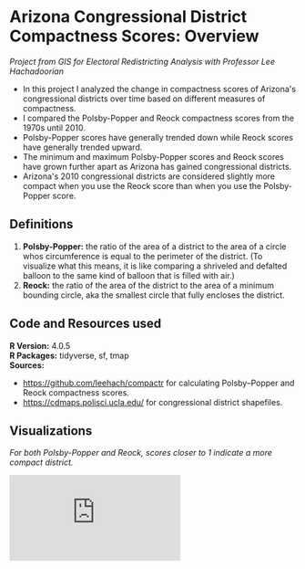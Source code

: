 # Arizona Congressional District Compactness Scores: Overview
*Project from GIS for Electoral Redistricting Analysis with Professor Lee Hachadoorian*  
- In this project I analyzed the change in compactness scores of Arizona's congressional districts over time based on different measures of compactness. 
- I compared the Polsby-Popper and Reock compactness scores from the 1970s until 2010. 
- Polsby-Popper scores have generally trended down while Reock scores have generally trended upward. 
- The minimum and maximum Polsby-Popper scores and Reock scores have grown further apart as Arizona has gained congressional districts. 
- Arizona's 2010 congressional districts are considered slightly more compact when you use the Reock score than when you use the Polsby-Popper score. 

## Definitions
1. **Polsby-Popper:** the ratio of the area of a district to the area of a circle whos circumference is equal to the perimeter of the district. (To visualize what this means, it is like comparing a shriveled and defalted balloon to the same kind of balloon that is filled with air.)
2. **Reock:** the ratio of the area of the district to the area of a minimum bounding circle, aka the smallest circle that fully encloses the district.  

## Code and Resources used
**R Version:** 4.0.5  
**R Packages:** tidyverse, sf, tmap  
**Sources:**  
- https://github.com/leehach/compactr for calculating Polsby–Popper and Reock compactness scores. 
- https://cdmaps.polisci.ucla.edu/ for congressional district shapefiles. 

## Visualizations
*For both Polsby-Popper and Reock, scores closer to 1 indicate a more compact district.*

![alt text](https://github.com/sfinnexe/Arizona-Redistricting/blob/main/Visualizations/Compactness%20lab%20results.pdf)
